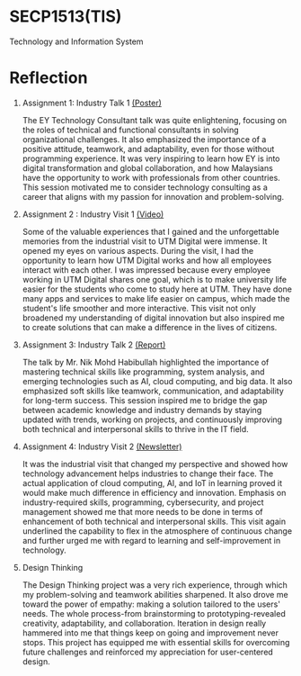 # SECP1513(TIS)
Technology and Information System

# Reflection
1. Assignment 1: Industry Talk 1 [(Poster)](https://github.com/yeoling/SECP1513/blob/main/Poster%20industry%20talk%201(Assignment%201).jpg)
   
   The EY Technology Consultant talk was quite enlightening, focusing on the roles of technical and functional consultants in solving organizational challenges. It also emphasized the importance of a positive 
   attitude, teamwork, and adaptability, even for those without programming experience.
   It was very inspiring to learn how EY is into digital transformation and global collaboration, and how Malaysians have the opportunity to work with professionals from other countries. This session motivated me 
   to consider technology consulting as a career that aligns with my passion for innovation and problem-solving.

2. Assignment 2 : Industry Visit 1 [(Video)](https://github.com/yeoling/SECP1513/blob/main/Industry%20visit%201%20(Assignment%202).mp4)

   Some of the valuable experiences that I gained and the unforgettable memories from the industrial visit to UTM Digital were immense. It opened my eyes on various aspects. During the visit, I had the opportunity 
   to learn how UTM Digital works and how all employees interact with each other. I was impressed because every employee working in UTM Digital shares one goal, which is to make university life easier for the 
   students who come to study here at UTM. They have done many apps and services to make life easier on campus, which made the student's life smoother and more interactive. This visit not only broadened my 
   understanding of digital innovation but also inspired me to create solutions that can make a difference in the lives of citizens.

3. Assignment 3: Industry Talk 2 [(Report)](https://github.com/yeoling/SECP1513/blob/main/Academic%20Writing%20Reports%20(Assignment%203).docx)

   The talk by Mr. Nik Mohd Habibullah highlighted the importance of mastering technical skills like programming, system analysis, and emerging technologies such as AI, cloud computing, and big data. It also 
   emphasized soft skills like teamwork, communication, and adaptability for long-term success. This session inspired me to bridge the gap between academic knowledge and industry demands by staying updated with 
   trends, working on projects, and continuously improving both technical and interpersonal skills to thrive in the IT field.

4. Assignment 4: Industry Visit 2 [(Newsletter)](https://github.com/yeoling/SECP1513/blob/main/Assignment4.zip)

   It was the industrial visit that changed my perspective and showed how technology advancement helps industries to change their face. The actual application of cloud computing, AI, and IoT in learning proved it 
   would make much difference in efficiency and innovation. Emphasis on industry-required skills, programming, cybersecurity, and project management showed me that more needs to be done in terms of enhancement of 
   both technical and interpersonal skills. This visit again underlined the capability to flex in the atmosphere of continuous change and further urged me with regard to learning and self-improvement in 
   technology.

5. Design Thinking

   The Design Thinking project was a very rich experience, through which my problem-solving and teamwork abilities sharpened. It also drove me toward the power of empathy: making a solution tailored to the users' 
   needs. The whole process-from brainstorming to prototyping-revealed creativity, adaptability, and collaboration. Iteration in design really hammered into me that things keep on going and improvement never 
   stops. This project has equipped me with essential skills for overcoming future challenges and reinforced my appreciation for user-centered design. 
